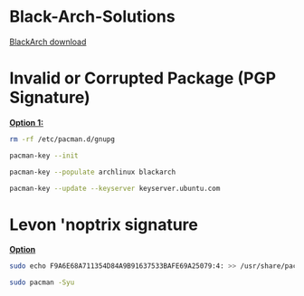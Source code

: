 # Black-Arch-Solutions
[BlackArch download](https://blackarch.org/)


# Invalid or Corrupted Package (PGP Signature)
**[Option 1:](https://blackarch.org/faq.html)**

```bash
rm -rf /etc/pacman.d/gnupg
```

```bash
pacman-key --init
```

```bash
pacman-key --populate archlinux blackarch
```

```bash
pacman-key --update --keyserver keyserver.ubuntu.com
```
# Levon 'noptrix signature 
**[Option](https://github.com/BlackArch/blackarch/issues/4034)**

```bash
sudo echo F9A6E68A711354D84A9B91637533BAFE69A25079:4: >> /usr/share/pacman/keyring/blackarch-trusted
```

```bash
sudo pacman -Syu
```
